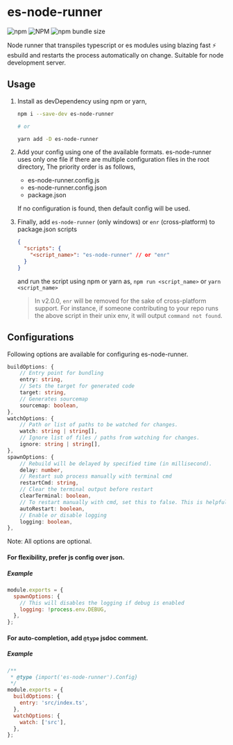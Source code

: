 # es-node-runner

![npm](https://img.shields.io/npm/v/es-node-runner) ![NPM](https://img.shields.io/npm/l/es-node-runner) ![npm bundle size](https://img.shields.io/bundlephobia/min/es-node-runner)

Node runner that transpiles typescript or es modules using blazing fast ⚡ esbuild and restarts the process automatically on change. Suitable for node development server.

## Usage

1. Install as devDependency using npm or yarn,</br>

   ```sh
   npm i --save-dev es-node-runner

   # or

   yarn add -D es-node-runner
   ```

2. Add your config using one of the available formats. es-node-runner uses only one file if there are multiple configuration files in the root directory, The priority order is as follows,</br>

   - es-node-runner.config.js
   - es-node-runner.config.json
   - package.json

   If no configuration is found, then default config will be used.

3. Finally, add `es-node-runner` (only windows) or `enr` (cross-platform) to package.json scripts</br>

   ```json
   {
     "scripts": {
       "<script_name>": "es-node-runner" // or "enr"
     }
   }
   ```

   and run the script using npm or yarn as, `npm run <script_name>` or `yarn <script_name>`</br>

   > In v2.0.0, `enr` will be removed for the sake of cross-platform support. For instance, if someone contributing to your repo runs the above script in their unix env, it will output `command not found`.

## Configurations

Following options are available for configuring es-node-runner.

```ts
buildOptions: {
    // Entry point for bundling
    entry: string,
    // Sets the target for generated code
    target: string,
    // Generates sourcemap
    sourcemap: boolean,
},
watchOptions: {
    // Path or list of paths to be watched for changes.
    watch: string | string[],
    // Ignore list of files / paths from watching for changes.
    ignore: string | string[],
},
spawnOptions: {
    // Rebuild will be delayed by specified time (in millisecond).
    delay: number,
    // Restart sub process manually with terminal cmd
    restartCmd: string,
    // Clear the terminal output before restart
    clearTerminal: boolean,
    // To restart manually with cmd, set this to false. This is helpful if we want to restart only when necessary
    autoRestart: boolean,
    // Enable or disable logging
    logging: boolean,
},
```

Note: All options are optional.

#### For flexibility, prefer js config over json.

##### Example

```js
module.exports = {
  spawnOptions: {
    // This will disables the logging if debug is enabled
    logging: !process.env.DEBUG,
  },
};
```

#### For auto-completion, add `@type` jsdoc comment.

##### Example

```js
/**
 * @type {import('es-node-runner').Config}
 */
module.exports = {
  buildOptions: {
    entry: 'src/index.ts',
  },
  watchOptions: {
    watch: ['src'],
  },
};
```
